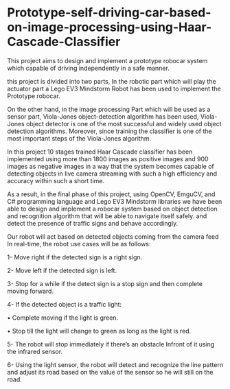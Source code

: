 # Prototype-self-driving-car-based-on-image-processing-using-Haar-Cascade-Classifier

This project aims to design and implement a prototype robocar system which capable of driving independently in a safe manner.

this project is divided into two parts, In the robotic part which will play the actuator part a Lego EV3 Mindstorm Robot has been used to implement the Prototype robocar.

On the other hand, in the image processing Part which will be used as a sensor part, Viola-Jones object-detection algorithm has been used, Viola-Jones object detector is one of the most successful and widely used object detection  algorithms. Moreover, since training the classifier is one of the most important steps of the Viola-Jones algorithm.

In this project 10 stages trained Haar Cascade classifier has been implemented using more than 1800 images as positive images and 900 images as negative images in a way that the system becomes capable of detecting objects in live camera streaming with such a high efficiency and accuracy within such a short time. 

As a result, in the final phase of this project, using OpenCV, EmguCV, and C# programming language and Lego EV3 Mindstorm libraries we have been able to design and implement a robocar system based on object detection and recognition algorithm that will be able to navigate itself safely. and detect the presence of traffic signs and behave accordingly.

Our robot will act based on detected objects coming from the camera feed In real-time, the robot use cases will be as follows:

1- Move right if the detected sign is a right sign.

2- Move left if the detected sign is left.

3- Stop for a while if the detect sign is a stop sign and then complete moving forward.

4- If the detected object is a traffic light:

  • Complete moving if the light is green.
  
  • Stop till the light will change to green as long as the light is red.

5- The robot will stop immediately if there’s an obstacle Infront of it using the infrared sensor.

6- Using the light sensor, the robot will detect and recognize the line pattern and adjust its road based on the value of the sensor so he will still on the road.

